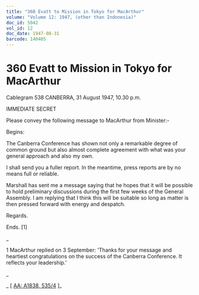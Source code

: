 ```yaml
---
title: "360 Evatt to Mission in Tokyo for MacArthur"
volume: "Volume 12: 1947, (other than Indonesia)"
doc_id: 5042
vol_id: 12
doc_date: 1947-08-31
barcode: 140405
---
```


# 360 Evatt to Mission in Tokyo for MacArthur

Cablegram 538 CANBERRA, 31 August 1947, 10.30 p.m.

IMMEDIATE SECRET

Please convey the following message to MacArthur from Minister:-

Begins:

The Canberra Conference has shown not only a remarkable degree of common ground but also almost complete agreement with what was your general approach and also my own.

I shall send you a fuller report. In the meantime, press reports are by no means full or reliable.

Marshall has sent me a message saying that he hopes that it will be possible to hold preliminary discussions during the first few weeks of the General Assembly. I am replying that I think this will be suitable so long as matter is then pressed forward with energy and despatch.

Regards.

Ends. [1]

_

1 MacArthur replied on 3 September: 'Thanks for your message and heartiest congratulations on the success of the Canberra Conference. It reflects your leadership.'

_

_ [ [AA: A1838, 535/4](http://www.naa.gov.au/cgi-bin/Search?O=I&Number=140405) ]_
